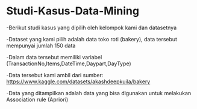 # Studi-Kasus-Data-Mining

-Berikut studi kasus yang dipilih oleh kelompok kami dan datasetnya

-Dataset yang kami pilih adalah data toko roti (bakery), data tersebut mempunyai jumlah 150 data

-Dalam data tersebut memiliki variabel (TransactionNo,Items,DateTime,Daypart,DayType)

-Data tersebut kami ambil dari sumber: https://www.kaggle.com/datasets/akashdeepkuila/bakery

-Data yang ditampilkan adalah data yang bisa digunakan untuk melakukan Association rule (Apriori)
